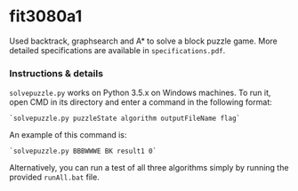 # fit3080a1
Used backtrack, graphsearch and A* to solve a block puzzle game. More detailed specifications are available in `specifications.pdf`.

### Instructions & details
`solvepuzzle.py` works on Python 3.5.x on Windows machines. To run it, open CMD in its directory and enter a command in the following format:

	`solvepuzzle.py puzzleState algorithm outputFileName flag`
	
An example of this command is:

	`solvepuzzle.py BBBWWWE BK result1 0`
	
Alternatively, you can run a test of all three algorithms simply by running the provided `runAll.bat` file.